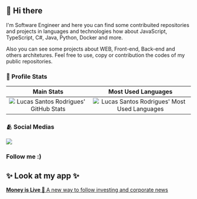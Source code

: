 ## 👋 Hi there


I'm Software Engineer and here you can find some contribuited repositories and projects in languages and technologies how about JavaScript, TypeScript, C#, Java, Python, Docker and more.

Also you can see some projects about WEB, Front-end, Back-end and others architetures. Feel free to use, copy or contribution the codes of my public repositories.

### 📖 Profile Stats

Main Stats             |  Most Used Languages
:-------------------------:|:-------------------------:
![Lucas Santos Rodrigues' GitHub Stats](https://github-readme-stats.vercel.app/api?username=lusrodri&show_icons=true&count_private=true&hide=stars) | ![Lucas Santos Rodrigues' Most Used Languages](https://github-readme-stats.vercel.app/api/top-langs/?username=lusrodri&layout=compact)

### 🫂 Social Medias

[![](https://img.shields.io/badge/-LinkedIn-%230077B5?style=for-the-badge&logo=linkedin&logoColor=white)](https://www.linkedin.com/in/lucas-santos-rodrigues/)

### Follow me :)

## ✨ Look at my app ✨
[**Money is Live 💸** A new way to follow investing and corporate news](https://moneyislive.lusrodri.me/)
